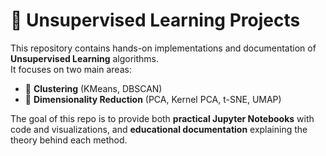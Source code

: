 # 🧩 Unsupervised Learning Projects

This repository contains hands-on implementations and documentation of **Unsupervised Learning** algorithms.  
It focuses on two main areas:  

- 🔹 **Clustering** (KMeans, DBSCAN)  
- 🔹 **Dimensionality Reduction** (PCA, Kernel PCA, t-SNE, UMAP)  

The goal of this repo is to provide both **practical Jupyter Notebooks** with code and visualizations, and **educational documentation** explaining the theory behind each method.



